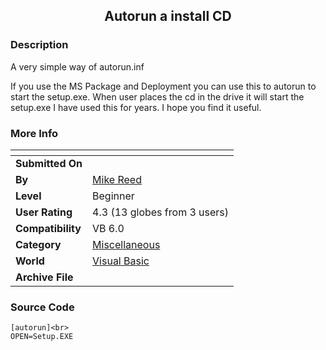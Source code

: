 ﻿<div align="center">

## Autorun a install CD


</div>

### Description

A very simple way of autorun.inf

If you use the MS Package and Deployment you can use this to autorun to start the setup.exe. When user places the cd in the drive it will start the setup.exe I have used this for years. I hope you find it useful.
 
### More Info
 


<span>             |<span>
---                |---
**Submitted On**   |
**By**             |[Mike Reed](https://github.com/Planet-Source-Code/PSCIndex/blob/master/ByAuthor/mike-reed.md)
**Level**          |Beginner
**User Rating**    |4.3 (13 globes from 3 users)
**Compatibility**  |VB 6\.0
**Category**       |[Miscellaneous](https://github.com/Planet-Source-Code/PSCIndex/blob/master/ByCategory/miscellaneous__1-1.md)
**World**          |[Visual Basic](https://github.com/Planet-Source-Code/PSCIndex/blob/master/ByWorld/visual-basic.md)
**Archive File**   |[](https://github.com/Planet-Source-Code/mike-reed-autorun-a-install-cd__1-37872/archive/master.zip)





### Source Code

```
[autorun]<br>
OPEN=Setup.EXE
```

